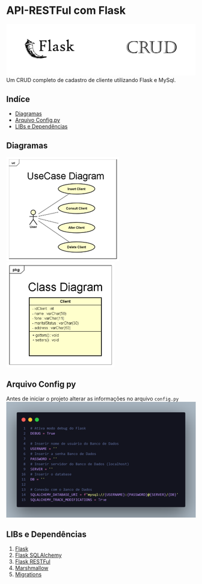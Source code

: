 # API-RESTFul com Flask

![Diagrama de Caso de Uso](./assets/banner.png)
Um CRUD completo de cadastro de cliente utilizando Flask e MySql.

## Indíce
- <a href="#diagramas">Diagramas</a>
- <a href="#arquivo-config-py">Arquivo Config.py</a>
- <a href="#libs-e-dependências">LIBs e Dependências</a>

## Diagramas
<img src='./assets/UseCase%20Diagram.png' alt='Diagrama de Caso de Uso' width=300>
<img src='./assets/Class%20Diagram.png' alt='Diagrama de Classes' width=288>

## Arquivo Config py
Antes de iniciar o projeto alterar as informações no arquivo ```config.py```
![Diagrama de Caso de Uso](./assets/config_py.png)

## LIBs e Dependências
1. [Flask](https://flask.palletsprojects.com/en/2.3.x/)
2. [Flask SQLAlchemy](https://flask-sqlalchemy.palletsprojects.com/en/3.0.x/)
3. [Flask RESTFul](https://flask-restful.readthedocs.io/en/latest/)
4. [Marshmallow](https://marshmallow.readthedocs.io/en/stable/)
5. [Migrations](https://docs.djangoproject.com/en/4.2/topics/migrations/)